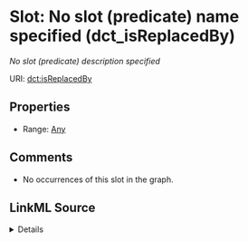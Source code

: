 

# Slot: No slot (predicate) name specified (dct_isReplacedBy)


_No slot (predicate) description specified_







URI: [dct:isReplacedBy](http://purl.org/dc/terms/isReplacedBy)



<!-- no inheritance hierarchy -->








## Properties

* Range: [Any](../classes/Any.md)





## Comments

* No occurrences of this slot in the graph.



## LinkML Source

<details>

```yaml
name: dct_isReplacedBy
description: No slot (predicate) description specified
title: No slot (predicate) name specified
comments:
- No occurrences of this slot in the graph.
from_schema: sawgraph-kg
rank: 1000
slot_uri: dct:isReplacedBy
alias: dct_isReplacedBy
range: Any

```
</details>